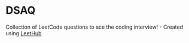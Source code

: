 # DSAQ
Collection of LeetCode questions to ace the coding interview! - Created using [LeetHub](https://github.com/QasimWani/LeetHub)

